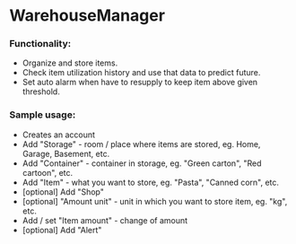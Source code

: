 # WarehouseManager

### Functionality:
- Organize and store items.
- Check item utilization history and use that data to predict future.
- Set auto alarm when have to resupply to keep item above given threshold.


### Sample usage:
- Creates an account
- Add "Storage" - room / place where items are stored, eg. Home, Garage, Basement, etc. 
- Add "Container" - container in storage, eg. "Green carton", "Red cartoon", etc.
- Add "Item" - what you want to store, eg. "Pasta", "Canned corn", etc.
- [optional] Add "Shop"
- [optional] "Amount unit" - unit in which you want to store item, eg. "kg", etc.
- Add / set "Item amount" - change of amount
- [optional] Add "Alert"